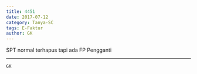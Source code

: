 ```yaml
---
title: 4451
date: 2017-07-12
category: Tanya-SC
tags: E-Faktur
author: GK
---
```


SPT normal terhapus tapi ada FP Pengganti

---



`GK`
